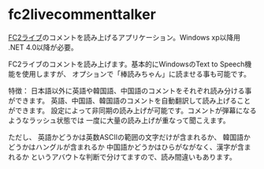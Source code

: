 # fc2livecommenttalker
<a href="http://live.fc2.com/">FC2ライブ</a>のコメントを読み上げるアプリケーション。Windows xp以降用
.NET 4.0以降が必要。

FC2ライブのコメントを読み上げます。基本的にWindowsのText to Speech機能を使用しますが、
オプションで「棒読みちゃん」に読ませる事も可能です。

特徴：
日本語以外に英語や韓国語、中国語のコメントをそれぞれ読み分ける事ができます。
英語、中国語、韓国語のコメントを自動翻訳して読み上げることができます。
設定によって非同期の読み上げが可能です。コメントが弾幕になるようなラッシュ状態では
一度に大量の読み上げが重なって聞こえます。

ただし、
英語かどうかは英数ASCIIの範囲の文字だけが含まれるか、
韓国語かどうかはハングルが含まれるか
中国語かどうかはひらがながなく、漢字が含まれるか
というアバウトな判断で分けてますので、読み間違いもあります。
